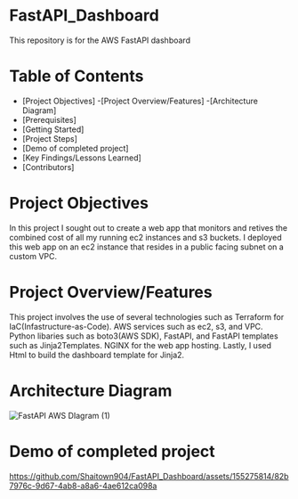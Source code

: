 # FastAPI_Dashboard
This repository is for the AWS FastAPI dashboard

# Table of Contents
- [Project Objectives]
-[Project Overview/Features]
-[Architecture Diagram]
- [Prerequisites]
- [Getting Started]
- [Project Steps]
- [Demo of completed project]
- [Key Findings/Lessons Learned]
- [Contributors]

# Project Objectives
In this project I sought out to create a web app that monitors and retives the combined cost of all my running ec2 instances and s3 buckets. I deployed this web app on an ec2 instance that resides in a public facing subnet on a custom VPC.   

# Project Overview/Features
This project involves the use of several technologies such as Terraform for IaC(Infastructure-as-Code). AWS services such as ec2, s3, and VPC. Python libaries such as boto3(AWS SDK), FastAPI, and FastAPI templates such as Jinja2Templates. NGINX for the web app hosting. Lastly, I used Html to build the dashboard template for Jinja2. 

# Architecture Diagram
![FastAPI AWS DIagram (1)](https://github.com/Shaitown904/FastAPI_Dashboard/assets/155275814/da4034f3-54c7-4371-aad2-f93e8969f52f)



# Demo of completed project
https://github.com/Shaitown904/FastAPI_Dashboard/assets/155275814/82b7976c-9d67-4ab8-a8a6-4ae612ca098a

